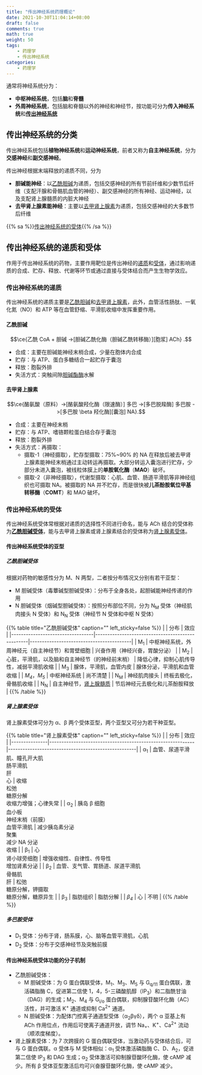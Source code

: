```yaml
---
title: "传出神经系统药理概论"
date: 2021-10-30T11:04:14+08:00
draft: false
comments: true
math: true
weight: 50
tags:
    - 药理学
    - 传出神经系统
categories:
    - 药理学
---
```


通常将神经系统分为：
- **中枢神经系统**，包括**脑**和**脊髓**
- **外周神经系统**，包括脑和脊髓以外的神经和神经节，按功能可分为**传入神经系统**和[**传出神经系统**](#传出神经系统的分类)

<!--more-->

## 传出神经系统的分类

传出神经系统包括**植物神经系统**和**运动神经系统**，前者又称为**自主神经系统**，分为**交感神经**和**副交感神经**。

传出神经根据末端释放的递质不同，分为
- **胆碱能神经**：以[乙酰胆碱](#乙酰胆碱)为递质，包括交感神经的所有节前纤维和少数节后纤维（支配汗腺和骨骼肌血管的神经）、副交感神经的所有神经、运动神经，以及支配肾上腺髓质的内脏大神经
- **去甲肾上腺素能神经**：主要以[去甲肾上腺素](#去甲肾上腺素)为递质，包括交感神经的大多数节后纤维

{{% sa %}}[传出神经系统的受体](#传出神经系统的受体){{% /sa %}}

## 传出神经系统的递质和受体

作用于传出神经系统的药物，主要作用靶位是传出神经的[递质](#传出神经系统的递质递质)和[受体](#传出神经系统的受体)，通过影响递质的合成、贮存、释放、代谢等环节或通过直接与受体结合而产生生物学效应。

### 传出神经系统的递质

传出神经系统的递质主要是[乙酰胆碱](#乙酰胆碱)和[去甲肾上腺素](#去甲肾上腺素)，此外，血管活性肠肽、一氧化氮（NO）和 ATP 等在血管舒缩、平滑肌收缩中发挥重要作用。

#### 乙酰胆碱

$$\ce{乙酰 CoA + 胆碱 ->[胆碱乙酰化酶（胆碱乙酰转移酶）][胞浆] ACh}
.$$

- 合成：主要在胆碱能神经末梢合成，少量在胞体内合成
- 贮存：与 ATP、蛋白多糖结合一起贮存于囊泡
- 释放：胞裂外排
- 失活方式：突触间隙<ins>胆碱酯酶</ins>水解

#### 去甲肾上腺素

$$\ce{酪氨酸（原料）->[酪氨酸羟化酶（限速酶）] 多巴 ->[多巴脱羧酶] 多巴胺 ->[多巴胺 \beta 羟化酶][囊泡] NA}.$$

- 合成：主要在神经末梢
- 贮存：与 ATP、嗜铬颗粒蛋白结合存于囊泡
- 释放：胞裂外排
- 失活方式：再摄取：
    - 摄取-1（神经摄取），贮存型摄取：75%\~90% 的 NA 在释放后被去甲肾上腺素能神经末梢通过主动转运再摄取。大部分转运入囊泡进行贮存，少部分未进入囊泡，被线粒体膜上的**单胺氧化酶**（**MAO**）破坏。
    - 摄取-2（非神经摄取），代谢型摄取：心肌、血管、肠道平滑肌等非神经组织也可摄取 NA。被摄取的 NA 并不贮存，而是很快被**儿茶酚胺氧位甲基转移酶**（**COMT**）和 MAO 破坏。

### 传出神经系统的受体

传出神经系统受体常根据对递质的选择性不同进行命名，能与 ACh 结合的受体称为[**乙酰胆碱受体**](#乙酰胆碱受体)，能与去甲肾上腺素或肾上腺素结合的受体称为[肾上腺素受体](#肾上腺素受体)。

#### 传出神经系统受体的亚型

##### 乙酰胆碱受体

根据对药物的敏感性分为 M、N 两型，二者按分布情况又分别有若干亚型：
- M 胆碱受体（毒蕈碱型胆碱受体）：分布于全身各处，起胆碱能神经传递的作用
- N 胆碱受体（烟碱型胆碱受体）：按照分布部位不同，分为 N<sub>M</sub> 受体（神经肌肉接头 N 受体）和 N<sub>N</sub> 受体（神经节 N 受体和中枢 N 受体）

{{% table title="乙酰胆碱受体" caption="" left_sticky=false %}}
|                                  | 分布                                             | 效应                                     |
|----------------------------------|--------------------------------------------------|------------------------------------------|
| M<sub>1</sub>                    | 中枢神经系统，外周神经元（自主神经节）和胃壁细胞 | 兴奋作用（神经兴奋，胃酸分泌）           |
| M<sub>2</sub>                    | 心脏，平滑肌，以及脑和自主神经节（的神经前末梢） | 降低心律，抑制心肌传导性，减弱平滑肌收缩 |
| M<sub>3</sub>                    | 腺体，平滑肌，血管内皮                           | 腺体分泌，平滑肌和血管收缩               |
| *M<sub>4</sub>*，*M<sub>5</sub>* | 中枢神经系统                                     | 尚不清楚                                 |
| N<sub>M</sub>                    | 神经肌肉接头                                     | 终板去极化，骨骼肌收缩                   |
| N<sub>N</sub>                    | 自主神经节，<ins>肾上腺髓质</ins>                | 节后神经元去极化和儿茶酚胺释放           |
{{% /table %}}

##### 肾上腺素受体

肾上腺素受体可分为 α、β 两个受体亚型，两个亚型又可分为若干种亚型。

{{% table title="肾上腺素受体" caption="" left_sticky=false %}}
|               | 分布                                                       | 效应                                                |
|---------------|------------------------------------------------------------|-----------------------------------------------------|
| α<sub>1</sub> | 血管、尿道平滑肌、瞳孔开大肌<br/>肠平滑肌<br/>肝<br/>心    | 收缩<br/>松弛<br/>糖原分解<br/>收缩力增强；心律失常 |
| α<sub>2</sub> | 胰岛 β 细胞<br/>血小板<br/>神经末梢（前膜）<br/>血管平滑肌 | 减少胰岛素分泌<br/>聚集<br/>减少 NA 分泌<br/>收缩   |
| β<sub>1</sub> | 心<br/>肾小球旁细胞                                        | 增强收缩性、自律性、传导性<br/>增加肾素分泌         |
| β<sub>2</sub> | 血管、支气管、胃肠道、尿道平滑肌<br/>骨骼肌<br/>肝         | 松弛<br/>糖原分解，钾摄取<br/>糖原分解，糖原异生    |
| β<sub>3</sub> | 脂肪组织                                                   | 脂肪分解                                            |
| *β<sub>4</sub>* | 心                                                         | 不明                                                |
{{% /table %}}

##### *多巴胺受体*

- D<sub>1</sub> 受体：分布于肾，肠系膜，心、脑等血管平滑肌，心肌
- D<sub>2</sub> 受体：分布于交感神经节及突触前膜

#### 传出神经系统受体功能的分子机制

- 乙酰胆碱受体：
    - M 胆碱受体：为 G 蛋白偶联受体，M<sub>1</sub>、M<sub>3</sub>、M<sub>5</sub> 与 G<sub>q/11</sub> 蛋白偶联，激活磷脂酶 C，促进第二信使 1，4，5-三磷酸肌醇（IP<sub>3</sub>）和二脂酰甘油（DAG）的生成；M<sub>2</sub>、M<sub>4</sub> 与 G<sub>i/o</sub> 蛋白偶联，抑制腺苷酸环化酶（AC）活性，并可激活 K<sup>+</sup> 通道或抑制 Ca<sup>2+</sup> 通道。
    - N 胆碱受体：为配体门控离子通道型受体（α<sub>2</sub>βγδ），两个 α 亚基上有 ACh 作用位点，作用后可使离子通道开放，调节 Na<sub>+</sub>、K<sup>+</sup>、Ca<sup>2+</sup> 流动（顺浓度梯度）。
- 肾上腺素受体：为 7 次跨膜的 G 蛋白偶联受体，当激动药与受体结合后，可与 G 蛋白偶联。α 受体与 M 受体相似：α<sub>1</sub> 受体激活磷脂酶 C、D、A<sub>2</sub>，促进第二信使 IP<sub>3</sub> 和 DAG 生成；α<sub>2</sub> 受体激活可抑制腺苷酸环化酶，使 cAMP 减少。所有 β 受体亚型激活后均可兴奋腺苷酸环化酶，使 cAMP 减少。
